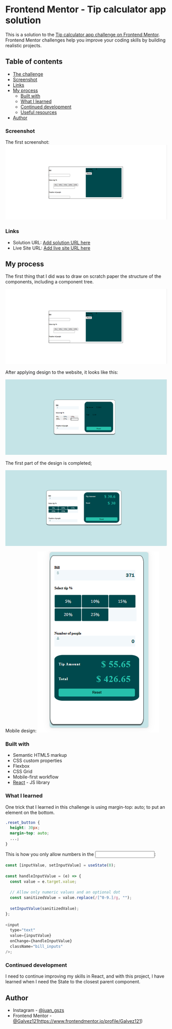 # Frontend Mentor - Tip calculator app solution

This is a solution to the [Tip calculator app challenge on Frontend Mentor](https://www.frontendmentor.io/challenges/tip-calculator-app-ugJNGbJUX). Frontend Mentor challenges help you improve your coding skills by building realistic projects.

## Table of contents

- [The challenge](#the-challenge)
- [Screenshot](#screenshot)
- [Links](#links)
- [My process](#my-process)
  - [Built with](#built-with)
  - [What I learned](#what-i-learned)
  - [Continued development](#continued-development)
  - [Useful resources](#useful-resources)
- [Author](#author)

### Screenshot

The first screenshot:
![](/images/First-Screenshot%20.png)

### Links

- Solution URL: [Add solution URL here](https://your-solution-url.com)
- Live Site URL: [Add live site URL here](https://your-live-site-url.com)

## My process

The first thing that I did was to draw on scratch paper the structure of the components, including a component tree.

![](./images/First-Screenshot%20.png)

After applying design to the website, it looks like this:

![](./images/Second-screenshot.png)

The first part of the design is completed;

![](./images/Third-screenshot.png)

Mobile design:
![](./images/mobile_design.png)

### Built with

- Semantic HTML5 markup
- CSS custom properties
- Flexbox
- CSS Grid
- Mobile-first workflow
- [React](https://reactjs.org/) - JS library

### What I learned

One trick that I learned in this challenge is using margin-top: auto; to put an element on the bottom.

```css
.reset_button {
  height: 30px;
  margin-top: auto;
  ...;
}
```

This is how you only allow numbers in the <input>:

```js
const [inputValue, setInputValue] = useState(0);

const handleInputValue = (e) => {
  const value = e.target.value;

  // Allow only numeric values and an optional dot
  const sanitizedValue = value.replace(/[^0-9.]/g, "");

  setInputValue(sanitizedValue);
};

<input
  type="text"
  value={inputValue}
  onChange={handleInputValue}
  className="bill_inputs"
/>;
```

### Continued development

I need to continue improving my skills in React, and with this project, I have learned when I need the State to the closest parent component.

## Author

- Instagram - [@juan_gszs](https://www.instagram.com/juan_gszs/)
- Frontend Mentor - [@Galvez121](https://www.frontendmentor.io/profile/Galvez121)https://www.frontendmentor.io/profile/Galvez121)
